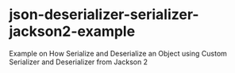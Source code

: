 # json-deserializer-serializer-jackson2-example
Example on How Serialize and Deserialize an Object using Custom Serializer and Deserializer from Jackson 2
